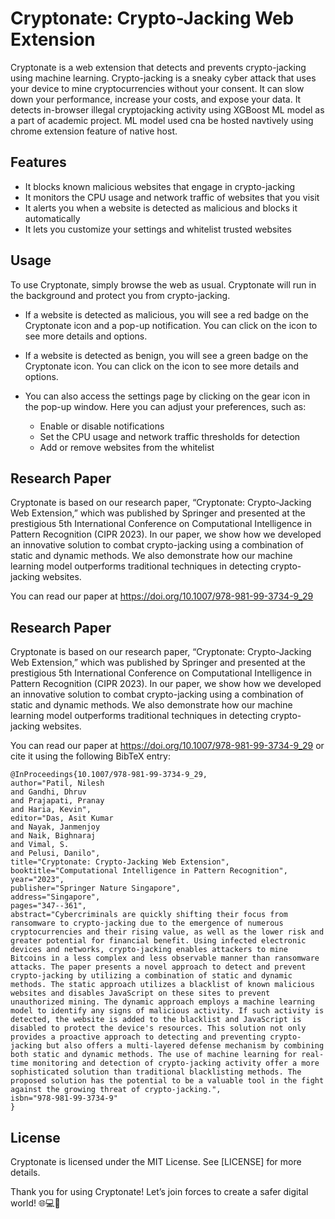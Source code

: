 # Cryptonate: Crypto-Jacking Web Extension

Cryptonate is a web extension that detects and prevents crypto-jacking using machine learning. Crypto-jacking is a sneaky cyber attack that uses your device to mine cryptocurrencies without your consent. It can slow down your performance, increase your costs, and expose your data. It detects in-browser illegal cryptojacking activity using XGBoost ML model as a part of academic project. ML model used cna be hosted navtively using chrome extension feature of native host. 

## Features

- It blocks known malicious websites that engage in crypto-jacking
- It monitors the CPU usage and network traffic of websites that you visit
- It alerts you when a website is detected as malicious and blocks it automatically
- It lets you customize your settings and whitelist trusted websites


## Usage

To use Cryptonate, simply browse the web as usual. Cryptonate will run in the background and protect you from crypto-jacking.

- If a website is detected as malicious, you will see a red badge on the Cryptonate icon and a pop-up notification. You can click on the icon to see more details and options.
- If a website is detected as benign, you will see a green badge on the Cryptonate icon. You can click on the icon to see more details and options.
- You can also access the settings page by clicking on the gear icon in the pop-up window. Here you can adjust your preferences, such as:

  - Enable or disable notifications
  - Set the CPU usage and network traffic thresholds for detection
  - Add or remove websites from the whitelist

## Research Paper

Cryptonate is based on our research paper, “Cryptonate: Crypto-Jacking Web Extension,” which was published by Springer and presented at the prestigious 5th International Conference on Computational Intelligence in Pattern Recognition (CIPR 2023). In our paper, we show how we developed an innovative solution to combat crypto-jacking using a combination of static and dynamic methods. We also demonstrate how our machine learning model outperforms traditional techniques in detecting crypto-jacking websites.

You can read our paper at <https://doi.org/10.1007/978-981-99-3734-9_29>


## Research Paper

Cryptonate is based on our research paper, “Cryptonate: Crypto-Jacking Web Extension,” which was published by Springer and presented at the prestigious 5th International Conference on Computational Intelligence in Pattern Recognition (CIPR 2023). In our paper, we show how we developed an innovative solution to combat crypto-jacking using a combination of static and dynamic methods. We also demonstrate how our machine learning model outperforms traditional techniques in detecting crypto-jacking websites.

You can read our paper at <https://doi.org/10.1007/978-981-99-3734-9_29> or cite it using the following BibTeX entry:

```
@InProceedings{10.1007/978-981-99-3734-9_29,
author="Patil, Nilesh
and Gandhi, Dhruv
and Prajapati, Pranay
and Haria, Kevin",
editor="Das, Asit Kumar
and Nayak, Janmenjoy
and Naik, Bighnaraj
and Vimal, S.
and Pelusi, Danilo",
title="Cryptonate: Crypto-Jacking Web Extension",
booktitle="Computational Intelligence in Pattern Recognition",
year="2023",
publisher="Springer Nature Singapore",
address="Singapore",
pages="347--361",
abstract="Cybercriminals are quickly shifting their focus from ransomware to crypto-jacking due to the emergence of numerous cryptocurrencies and their rising value, as well as the lower risk and greater potential for financial benefit. Using infected electronic devices and networks, crypto-jacking enables attackers to mine Bitcoins in a less complex and less observable manner than ransomware attacks. The paper presents a novel approach to detect and prevent crypto-jacking by utilizing a combination of static and dynamic methods. The static approach utilizes a blacklist of known malicious websites and disables JavaScript on these sites to prevent unauthorized mining. The dynamic approach employs a machine learning model to identify any signs of malicious activity. If such activity is detected, the website is added to the blacklist and JavaScript is disabled to protect the device's resources. This solution not only provides a proactive approach to detecting and preventing crypto-jacking but also offers a multi-layered defense mechanism by combining both static and dynamic methods. The use of machine learning for real-time monitoring and detection of crypto-jacking activity offer a more sophisticated solution than traditional blacklisting methods. The proposed solution has the potential to be a valuable tool in the fight against the growing threat of crypto-jacking.",
isbn="978-981-99-3734-9"
}
```

## License

Cryptonate is licensed under the MIT License. See [LICENSE] for more details.


Thank you for using Cryptonate! Let’s join forces to create a safer digital world! 🌐💻🔐
